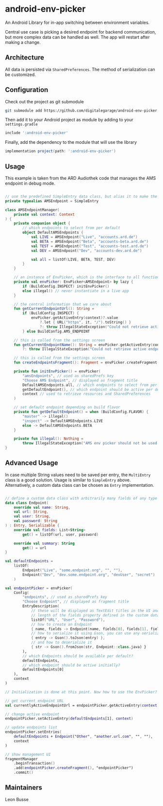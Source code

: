 # android-env-picker

An Android Library for in-app switching between environment variables.

Central use case is picking a desired endpoint for backend communication, but more complex data can
be handled as well. The app will restart after making a change.

## Architecture

All data is persisted via `SharedPreferences`. The method of serialization can be customized.

## Configuration

Check out the project as git submodule

```bash
git submodule add https://github.com/digitalegarage/android-env-picker
```

Then add it to your Android project as module by adding to your `settings.gradle`

```groovy
include ':android-env-picker'
```

Finally, add the dependency to the module that will use the library

```groovy
implementation project(path: ':android-env-picker')
```

## Usage

This example is taken from the ARD Audiothek code that manages the AMS endpoint in debug mode.

```kotlin

// use the predefined SimpleEntry data class, but alias it to make the code more readable
private typealias AMSEndpoint = SimpleEntry

class AMSEndpointManager(
    private val context: Context
) {
    private companion object {
        // which endpoints to select from per default
        object DefaultAMSEndpoints {
            val LIVE = AMSEndpoint("Live", "accounts.ard.de")
            val BETA = AMSEndpoint("Beta", "accounts-beta.ard.de")
            val TEST = AMSEndpoint("Test", "accounts-test.ard.de")
            val DEV = AMSEndpoint("Dev", "accounts-dev.ard.de")

            val all = listOf(LIVE, BETA, TEST, DEV)
        }
    }

    // an instance of EnvPicker, which is the interface to all functions of the library
    private val envPicker: EnvPicker<AMSEndpoint> by lazy {
        if (BuildConfig.INSPECT) initEnvPicker()
        else illegal() // never instantiate in a live app
    }

    // the central information that we care about
    fun getCurrentEndpointUrl(): String =
        if (BuildConfig.INSPECT) {
            envPicker.getActiveEntry(context)?.value
                ?.let { URL("https", it, "/").toString() }
                ?: throw IllegalStateException("Could not retrieve active endpoint")
        } else BuildConfig.AMS_ENDPOINT

    // this is called from the settings screen
    fun getCurrentEndpointName(): String = envPicker.getActiveEntry(context)?.name
        ?: throw IllegalStateException("Could not retrieve active endpoint")

    // this is called from the settings screen
    fun createEndpointsFragment(): Fragment = envPicker.createFragment()

    private fun initEnvPicker() = envPicker(
        "amsEndpoints", // used as sharedPrefs key
        "Choose AMS Endpoint", // displayed as fragment title
        DefaultAMSEndpoints.all, // which endpoints to select from per default
        getDefaultEndpoint(), // which endpoint should be active per default
        context // used to retrieve resources and SharedPreferences
    )

    // set default endpoint depending on build flavor
    private fun getDefaultEndpoint() = when (BuildConfig.FLAVOR) {
        "master" -> illegal()
        "inspect" -> DefaultAMSEndpoints.LIVE
        else -> DefaultAMSEndpoints.BETA
    }

    private fun illegal(): Nothing =
        throw IllegalStateException("AMS env picker should not be used in prod builds.")
}


```

## Advanced Usage

In case multiple String values need to be saved per entry, the `MultiEntry` class is a good solution.
Usage is similar to `SimpleEntry` above. Alternatively, a custom data class can be chosen as `Entry`
implementation. 

```kotlin

// define a custom data class with arbitrarily many fields of any type
data class Endpoint(
    override val name: String,
    val url: String,
    val user: String,
    val password: String
) : Entry, Serializable {
    override val fields: List<String>
        get() = listOf(url, user, password)

    override val summary: String
        get() = url
}

val defaultEndpoints =
    listOf(
        Endpoint("Live", "some.endpoint.org", "", ""),
        Endpoint("Dev", "dev.some.endpoint.org", "devUser", "secret")
    )

val endpointPicker = envPicker(
    Config(
        "endpoints", // used as sharedPrefs key
        "Choose Endpoint", // displayed as fragment title
        EntryDescription(
            // these will be displayed as TextEdit titles in the UI and need to correspond to the
            // length of the fields property defined in the custom data class
            listOf("URL", "User", "Password"),
            // how to create an Endpoint
            { name, fields -> Endpoint(name, fields[0], fields[1], fields[2]) },
            // how to serialize it using Gson, you can use any serialization method you like
            { entry -> Gson().toJson(entry) },
            // and how to deserialize it
            { str -> Gson().fromJson(str, Endpoint::class.java) }
        ),
        // which Endpoints should be available per default?
        defaultEndpoints,
        // which endpoint should be active initially?
        defaultEndpoints[0]
    ),
    context
)

// Initialization is done at this point. Now how to use the EnvPicker?

// get current endpoint URL
val currentlyActiveEndpointUrl = endpointPicker.getActiveEntry(context)?.url

// change active endpoint
endpointPicker.setActiveEntry(defaultEndpoints[1], context)

// update endpoints list
endpointPicker.setEntries(
    defaultEndpoints + Endpoint("Other", "another.url.com", "", ""),
    context
)

// show management UI
fragmentManager
    .beginTransaction()
    .add(endpointPicker.createFragment(), "endpointPicker")
    .commit()
```

## Maintainers

Leon Busse
